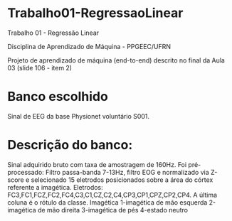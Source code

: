 # Trabalho01-RegressaoLinear

Trabalho 01 - Regressão Linear

Disciplina de Aprendizado de Máquina - PPGEEC/UFRN

Projeto de aprendizado de máquina (end-to-end) descrito no final da Aula 03 (slide 106 - item 2)

# Banco escolhido

Sinal de EEG da base Physionet voluntário S001.

# Descrição do banco:

Sinal adquirido bruto com taxa de amostragem de 160Hz.
Foi pré-processado: Filtro passa-banda 7-13Hz, filtro EOG e normalizado via Z-score e selecionado 15 eletrodos posicionados sobre a área do córtex referente a imagética.
Eletrodos: FC3,FC1,FCZ,FC2,FC4,C3,C1,CZ,C2,C4,CP3,CP1,CPZ,CP2,CP4. A última coluna é o rótulo da classe.
Imagética
1-imagética de mão esquerda
2-imagética de mão direita
3-imagética de pés
4-estado neutro


